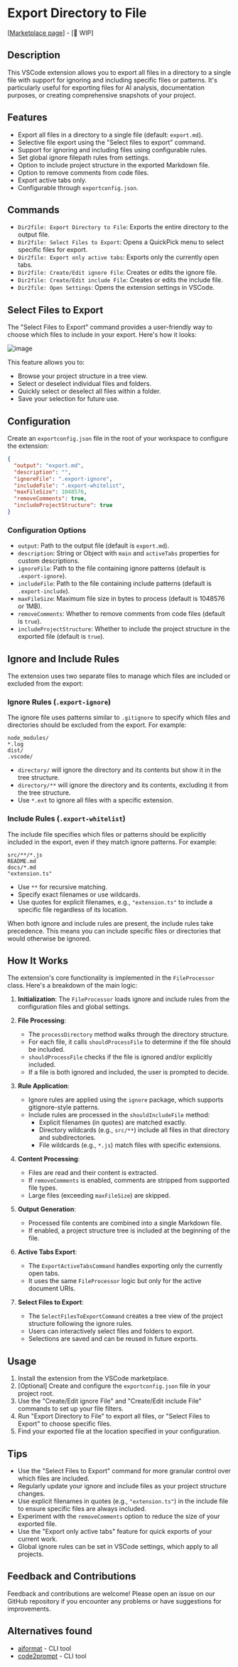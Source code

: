 # Export Directory to File

[[Marketplace page](https://marketplace.visualstudio.com/items?itemName=cogscides.directory2file)] - [🚧 WIP]

## Description

This VSCode extension allows you to export all files in a directory to a single file with support for ignoring and including specific files or patterns. It's particularly useful for exporting files for AI analysis, documentation purposes, or creating comprehensive snapshots of your project.

## Features

- Export all files in a directory to a single file (default: `export.md`).
- Selective file export using the "Select files to export" command.
- Support for ignoring and including files using configurable rules.
- Set global ignore filepath rules from settings.
- Option to include project structure in the exported Markdown file.
- Option to remove comments from code files.
- Export active tabs only.
- Configurable through `exportconfig.json`.

## Commands

- `Dir2file: Export Directory to File`: Exports the entire directory to the output file.
- `Dir2file: Select Files to Export`: Opens a QuickPick menu to select specific files for export.
- `Dir2file: Export only active tabs`: Exports only the currently open tabs.
- `Dir2file: Create/Edit ignore File`: Creates or edits the ignore file.
- `Dir2file: Create/Edit include File`: Creates or edits the include file.
- `Dir2file: Open Settings`: Opens the extension settings in VSCode.

## Select Files to Export

The "Select Files to Export" command provides a user-friendly way to choose which files to include in your export. Here's how it looks:

![image](./images/screen_select_files_export.png)

This feature allows you to:

- Browse your project structure in a tree view.
- Select or deselect individual files and folders.
- Quickly select or deselect all files within a folder.
- Save your selection for future use.

## Configuration

Create an `exportconfig.json` file in the root of your workspace to configure the extension:

```json
{
  "output": "export.md",
  "description": "",
  "ignoreFile": ".export-ignore",
  "includeFile": ".export-whitelist",
  "maxFileSize": 1048576,
  "removeComments": true,
  "includeProjectStructure": true
}
```

### Configuration Options

- `output`: Path to the output file (default is `export.md`).
- `description`: String or Object with `main` and `activeTabs` properties for custom descriptions.
- `ignoreFile`: Path to the file containing ignore patterns (default is `.export-ignore`).
- `includeFile`: Path to the file containing include patterns (default is `.export-include`).
- `maxFileSize`: Maximum file size in bytes to process (default is 1048576 or 1MB).
- `removeComments`: Whether to remove comments from code files (default is `true`).
- `includeProjectStructure`: Whether to include the project structure in the exported file (default is `true`).

## Ignore and Include Rules

The extension uses two separate files to manage which files are included or excluded from the export:

### Ignore Rules (`.export-ignore`)

The ignore file uses patterns similar to `.gitignore` to specify which files and directories should be excluded from the export. For example:

```
node_modules/
*.log
dist/
.vscode/
```

- `directory/` will ignore the directory and its contents but show it in the tree structure.
- `directory/**` will ignore the directory and its contents, excluding it from the tree structure.
- Use `*.ext` to ignore all files with a specific extension.

### Include Rules (`.export-whitelist`)

The include file specifies which files or patterns should be explicitly included in the export, even if they match ignore patterns. For example:

```
src/**/*.js
README.md
docs/*.md
"extension.ts"
```

- Use `**` for recursive matching.
- Specify exact filenames or use wildcards.
- Use quotes for explicit filenames, e.g., `"extension.ts"` to include a specific file regardless of its location.

When both ignore and include rules are present, the include rules take precedence. This means you can include specific files or directories that would otherwise be ignored.

## How It Works

The extension's core functionality is implemented in the `FileProcessor` class. Here's a breakdown of the main logic:

1. **Initialization**: The `FileProcessor` loads ignore and include rules from the configuration files and global settings.

2. **File Processing**:

   - The `processDirectory` method walks through the directory structure.
   - For each file, it calls `shouldProcessFile` to determine if the file should be included.
   - `shouldProcessFile` checks if the file is ignored and/or explicitly included.
   - If a file is both ignored and included, the user is prompted to decide.

3. **Rule Application**:

   - Ignore rules are applied using the `ignore` package, which supports gitignore-style patterns.
   - Include rules are processed in the `shouldIncludeFile` method:
     - Explicit filenames (in quotes) are matched exactly.
     - Directory wildcards (e.g., `src/**`) include all files in that directory and subdirectories.
     - File wildcards (e.g., `*.js`) match files with specific extensions.

4. **Content Processing**:

   - Files are read and their content is extracted.
   - If `removeComments` is enabled, comments are stripped from supported file types.
   - Large files (exceeding `maxFileSize`) are skipped.

5. **Output Generation**:

   - Processed file contents are combined into a single Markdown file.
   - If enabled, a project structure tree is included at the beginning of the file.

6. **Active Tabs Export**:

   - The `ExportActiveTabsCommand` handles exporting only the currently open tabs.
   - It uses the same `FileProcessor` logic but only for the active document URIs.

7. **Select Files to Export**:
   - The `SelectFilesToExportCommand` creates a tree view of the project structure following the ignore rules.
   - Users can interactively select files and folders to export.
   - Selections are saved and can be reused in future exports.

## Usage

1. Install the extension from the VSCode marketplace.
2. [Optional] Create and configure the `exportconfig.json` file in your project root.
3. Use the "Create/Edit ignore File" and "Create/Edit include File" commands to set up your file filters.
4. Run "Export Directory to File" to export all files, or "Select Files to Export" to choose specific files.
5. Find your exported file at the location specified in your configuration.

## Tips

- Use the "Select Files to Export" command for more granular control over which files are included.
- Regularly update your ignore and include files as your project structure changes.
- Use explicit filenames in quotes (e.g., `"extension.ts"`) in the include file to ensure specific files are always included.
- Experiment with the `removeComments` option to reduce the size of your exported file.
- Use the "Export only active tabs" feature for quick exports of your current work.
- Global ignore rules can be set in VSCode settings, which apply to all projects.

## Feedback and Contributions

Feedback and contributions are welcome! Please open an issue on our GitHub repository if you encounter any problems or have suggestions for improvements.

## Alternatives found

- [aiformat](https://github.com/farouqaldori/aiformat) - CLI tool
- [code2prompt](https://github.com/raphaelmansuy/code2prompt) - CLI tool
